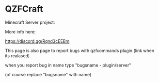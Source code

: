 # QZFCraft
Minecraft Server project:

More info here:

https://discord.gg/Rqnd3cEEBm

This page is also page to report bugs with qzfcommands plugin (link when its realased)

when you report bug in name type "bugsname - plugin/server"

(of course replace "bugsname" with name)
